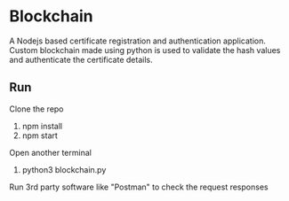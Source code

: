 # Blockchain
A Nodejs based certificate registration and authentication application. 
Custom blockchain made using python is used to validate the hash values and authenticate the certificate details. 
## Run
Clone the repo
1. npm install
2. npm start

Open another terminal 
1. python3 blockchain.py

Run 3rd party software like "Postman" to check the request responses
